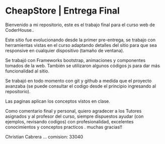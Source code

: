 # CheapStore | Entrega Final

Bienvenido a mi repositorio, este es el trabajo final para el curso web de CoderHouse..

Este sitio fue evolucionando desde la primer pre-entrega, se trabajo con herramientas vistas en el curso adaptando detalles del sitio para que sea responsive en cualquier dispositivo (tamaño de ventana).

Se trabajó con Frameworks bootstrap, animaciones y componentes tomados de la web.
También se utilizaron algunos códigos js para dar más funcionalidad al sitio.

Se trabajó en todo momento con git y github a medida que el proyecto avanzaba (se puede consultar el codigo desde el principio ingresando al repositorio).

Las paginas aplican los conceptos vistos en clase.

Como comentario final y personal, quiero agradecer a los Tutores asignados y al profesor del curso, siempre dispuestos ayudar (con ejemplos, revisando codigos) con profesionalidad, excelentes conocimientos y conceptos practicos . muchas gracias!! 

Christian Cabrera ... comision: 33040
